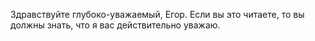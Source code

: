 Здравствуйте глубоко-уважаемый, Егор. Если вы это читаете, то вы должны знать, что я вас действительно уважаю.